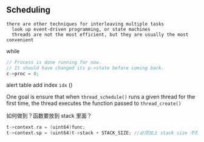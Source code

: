 ## Scheduling

```
there are other techniques for interleaving multiple tasks
  look up event-driven programming, or state machines
  threads are not the most efficient, but they are usually the most convenient
```

while

```c
// Process is done running for now.
// It should have changed its p->state before coming back.
c->proc = 0;
```

alert table add index `idx` ()

One goal is ensure that when `thread_schedule()` runs a given thread for the first time, the thread executes the function passed to `thread_create()`

如何做到？函数要放到 stack 里面？

```c
t->context.ra = (uint64)func;
t->context.sp = (uint64)t->stack + STACK_SIZE; //必须加上 stack size 不然只会有一个 c, 如何理解，关于 sp 关于 ra。
```

